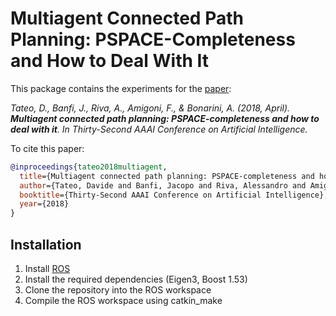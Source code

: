 # Multiagent Connected Path Planning: PSPACE-Completeness and How to Deal With It

This package contains the experiments for the [paper](https://aaai.org/ocs/index.php/AAAI/AAAI18/paper/view/16943/16001):

_Tateo, D., Banfi, J., Riva, A., Amigoni, F., & Bonarini, A. (2018, April). **Multiagent connected path planning: PSPACE-completeness and how to deal with it**. In Thirty-Second AAAI Conference on Artificial Intelligence._

To cite this paper:

```bibtex
@inproceedings{tateo2018multiagent,
  title={Multiagent connected path planning: PSPACE-completeness and how to deal with it},
  author={Tateo, Davide and Banfi, Jacopo and Riva, Alessandro and Amigoni, Francesco and Bonarini, Andrea},
  booktitle={Thirty-Second AAAI Conference on Artificial Intelligence},
  year={2018}
}
```

## Installation
1. Install [ROS](http://www.ros.org/)
2. Install the required dependencies (Eigen3, Boost 1.53)
3. Clone the repository into the ROS workspace
4. Compile the ROS workspace using catkin_make
